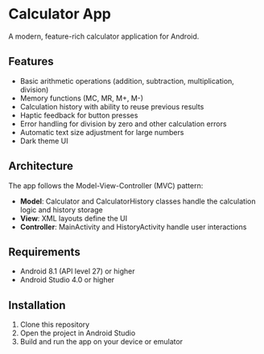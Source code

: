 # Calculator App

A modern, feature-rich calculator application for Android.

## Features

- Basic arithmetic operations (addition, subtraction, multiplication, division)
- Memory functions (MC, MR, M+, M-)
- Calculation history with ability to reuse previous results
- Haptic feedback for button presses
- Error handling for division by zero and other calculation errors
- Automatic text size adjustment for large numbers
- Dark theme UI

## Architecture

The app follows the Model-View-Controller (MVC) pattern:
- **Model**: Calculator and CalculatorHistory classes handle the calculation logic and history storage
- **View**: XML layouts define the UI
- **Controller**: MainActivity and HistoryActivity handle user interactions

## Requirements

- Android 8.1 (API level 27) or higher
- Android Studio 4.0 or higher

## Installation

1. Clone this repository
2. Open the project in Android Studio
3. Build and run the app on your device or emulator

